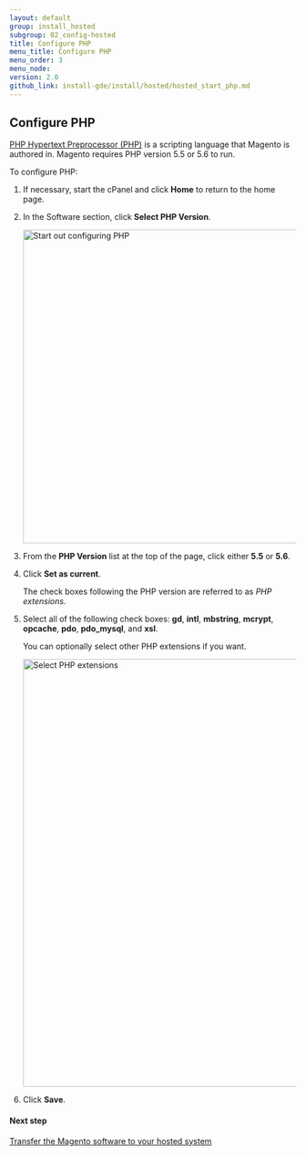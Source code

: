 ```yaml
---
layout: default
group: install_hosted
subgroup: 02_config-hosted
title: Configure PHP
menu_title: Configure PHP
menu_order: 3
menu_node: 
version: 2.0
github_link: install-gde/install/hosted/hosted_start_php.md
---
```


<h2 id="newbie-db">Configure PHP</h2>
<a href="http://php.net/manual/en/faq.general.php" target="_blank">PHP Hypertext Preprocessor (PHP)</a> is a scripting language that Magento is authored in. Magento requires PHP version 5.5 or 5.6 to run.

To configure PHP:

1.	If necessary, start the cPanel and click **Home** to return to the home page.
2.	In the Software section, click **Select PHP Version**.

	<img src="{{ site.baseurl }}common/images/install-merch_php.png" width="550px" alt="Start out configuring PHP">

3.	From the **PHP Version** list at the top of the page, click either **5.5** or **5.6**.

4.	Click **Set as current**.

	The check boxes following the PHP version are referred to as *PHP extensions*. 

4.	Select all of the following check boxes: **gd**, **intl**, **mbstring**, **mcrypt**, **opcache**, **pdo**, **pdo_mysql**, and **xsl**.

	You can optionally select other PHP extensions if you want.

	<img src="{{ site.baseurl }}common/images/install-merch_php-ext.png" width="750px" alt="Select PHP extensions">

5.	Click **Save**.

#### Next step
<a href="{{page.baseurl}}install-gde/install/hosted/hosted_get-ftp.html">Transfer the Magento software to your hosted system</a>
